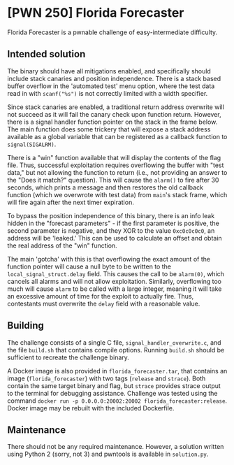 # [PWN 250] Florida Forecaster

Florida Forecaster is a pwnable challenge of easy-intermediate difficulty.

## Intended solution

The binary should have all mitigations enabled, and specifically should include stack canaries and position independence. There is a stack based buffer overflow in the 'automated test' menu option, where the test data read in with `scanf("%s")` is not correctly limited with a width specifier.

Since stack canaries are enabled, a traditional return address overwrite will not succeed as it will fail the canary check upon function return. However, there is a signal handler function pointer on the stack in the frame below. The main function does some trickery that will expose a stack address available as a global variable that can be registered as a callback function to `signal(SIGALRM)`. 

There is a "win" function available that will display the contents of the flag file. Thus, successful exploitation requires overflowing the buffer with "test data," but not allowing the function to return (i.e., not providing an answer to the "Does it match?" question). This will cause the `alarm()` to fire after 30 seconds, which prints a message and then restores the old callback function (which we overwrote with test data) from `main`'s stack frame, which will fire again after the next timer expiration.

To bypass the position independence of this binary, there is an info leak hidden in the "forecast parameters" - if the first parameter is positive, the second parameter is negative, and they XOR to the value `0xc0c0c0c0`, an address will be 'leaked.' This can be used to calculate an offset and obtain the real address of the "win" function.

The main 'gotcha' with this is that overflowing the exact amount of the function pointer will cause a null byte to be written to the `local_signal_struct.delay` field. This causes the call to be `alarm(0)`, which cancels all alarms and will not allow exploitation. Similarly, overflowing too much will cause `alarm` to be called with a large integer, meaning it will take an excessive amount of time for the exploit to actually fire. Thus, contestants must overwrite the `delay` field with a reasonable value.

## Building

The challenge consists of a single C file, `signal_handler_overwrite.c`, and the file `build.sh` that contains compile options. Running `build.sh` should be sufficient to recreate the challenge binary.

A Docker image is also provided in `florida_forecaster.tar`, that contains an image (`florida_forecaster`) with two tags (`release` and `strace`). Both contain the same target binary and flag, but `strace` provides strace output to the terminal for debugging assistance. Challenge was tested using the command `docker run -p 0.0.0.0:20002:20002 florida_forecaster:release`. Docker image may be rebuilt with the included Dockerfile.

## Maintenance

There should not be any required maintenance. However, a solution written using Python 2 (sorry, not 3) and pwntools is available in `solution.py`. 
